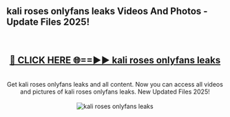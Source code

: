<h2>kali roses onlyfans leaks Videos And Photos - Update Files 2025!</h2>
<br>
<div align="center">
<h2><a href="https://linkcuts.com/hfmhzwbr" rel="nofollow">🔴 CLICK HERE 🌐==►► kali roses onlyfans leaks</a></h2>
<br>
Get kali roses onlyfans leaks and all content. Now you can access all videos and pictures of kali roses onlyfans leaks. New Updated Files 2025!
<br>
<br>
<a href="https://linkcuts.com/hfmhzwbr" rel="nofollow" data-target="animated-image.originalLink"><img src="https://i.ibb.co.com/WyWwxjT/player-gif2.gif" alt="kali roses onlyfans leaks" style="max-width: 100%; display: inline-block;" data-target="animated-image.originalImage"></a>
</div>
<br>